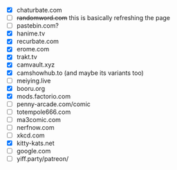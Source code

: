 - [x] chaturbate.com
- [ ] ~~randomword.com~~ this is basically refreshing the page
- [ ] pastebin.com?
- [x] hanime.tv
- [x] recurbate.com
- [x] erome.com
- [x] trakt.tv
- [x] camvault.xyz
- [x] camshowhub.to (and maybe its variants too)
- [ ] meiying.live
- [x] booru.org
- [x] mods.factorio.com
- [ ] penny-arcade.com/comic
- [ ] totempole666.com
- [ ] ma3comic.com
- [ ] nerfnow.com
- [ ] xkcd.com
- [x] kitty-kats.net
- [ ] google.com
- [ ] yiff.party/patreon/
